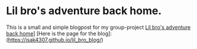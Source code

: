 # Lil bro's adventure back home.
This is a small and simple blogpost for my group-project <a href='https://github.com/isak4307/Lil_bros_adventure'>Lil bro's adventure back home]</a>
[Here is the page for the blog]: (https://isak4307.github.io/lil_bro_blog/)
